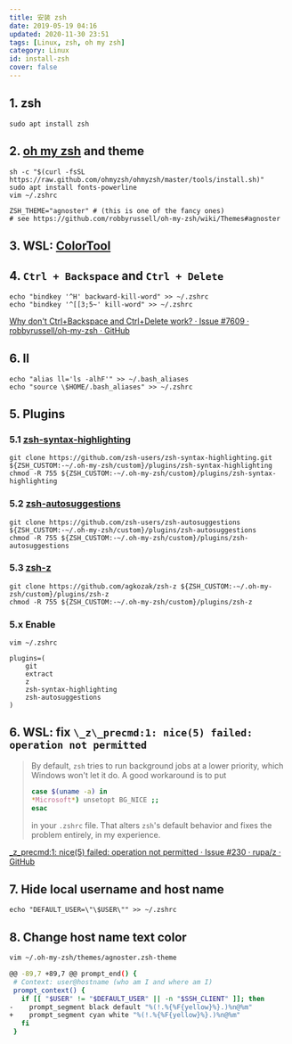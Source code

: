 ```yaml
---
title: 安装 zsh
date: 2019-05-19 04:16
updated: 2020-11-30 23:51
tags: [Linux, zsh, oh my zsh]
category: Linux
id: install-zsh
cover: false
---
```


## 1. zsh

``` shell
sudo apt install zsh
```

## 2. [oh my zsh](https://github.com/robbyrussell/oh-my-zsh) and theme

``` shell
sh -c "$(curl -fsSL https://raw.github.com/ohmyzsh/ohmyzsh/master/tools/install.sh)"
sudo apt install fonts-powerline
vim ~/.zshrc
```

``` shell
ZSH_THEME="agnoster" # (this is one of the fancy ones)
# see https://github.com/robbyrussell/oh-my-zsh/wiki/Themes#agnoster
```

## 3. WSL: [ColorTool](https://github.com/Microsoft/Terminal/tree/master/src/tools/ColorTool)

## 4. `Ctrl + Backspace` and `Ctrl + Delete`

``` shell
echo "bindkey '^H' backward-kill-word" >> ~/.zshrc
echo "bindkey '^[[3;5~' kill-word" >> ~/.zshrc
```

[Why don't Ctrl+Backspace and Ctrl+Delete work? · Issue #7609 · robbyrussell/oh-my-zsh · GitHub](https://github.com/robbyrussell/oh-my-zsh/issues/7609)

## 6. ll

``` shell
echo "alias ll='ls -alhF'" >> ~/.bash_aliases
echo "source \$HOME/.bash_aliases" >> ~/.zshrc
```

## 5. Plugins

### 5.1 [zsh-syntax-highlighting](https://github.com/zsh-users/zsh-syntax-highlighting/blob/master/INSTALL.md)

``` shell
git clone https://github.com/zsh-users/zsh-syntax-highlighting.git ${ZSH_CUSTOM:-~/.oh-my-zsh/custom}/plugins/zsh-syntax-highlighting
chmod -R 755 ${ZSH_CUSTOM:-~/.oh-my-zsh/custom}/plugins/zsh-syntax-highlighting
```

### 5.2 [zsh-autosuggestions](https://github.com/zsh-users/zsh-autosuggestions/blob/master/INSTALL.md)

``` shell
git clone https://github.com/zsh-users/zsh-autosuggestions ${ZSH_CUSTOM:-~/.oh-my-zsh/custom}/plugins/zsh-autosuggestions
chmod -R 755 ${ZSH_CUSTOM:-~/.oh-my-zsh/custom}/plugins/zsh-autosuggestions
```

### 5.3 [zsh-z](https://github.com/agkozak/zsh-z#installation)

``` shell
git clone https://github.com/agkozak/zsh-z ${ZSH_CUSTOM:-~/.oh-my-zsh/custom}/plugins/zsh-z
chmod -R 755 ${ZSH_CUSTOM:-~/.oh-my-zsh/custom}/plugins/zsh-z
```

### 5.x Enable

``` shell
vim ~/.zshrc
```

``` shell
plugins=(
	git
	extract
	z
	zsh-syntax-highlighting
	zsh-autosuggestions
)
```

## 6. WSL: fix `\_z\_precmd:1: nice(5) failed: operation not permitted`

> By default, `zsh` tries to run background jobs at a lower priority, which Windows won't let it do. A good workaround is to put
>
> ``` bash
> case $(uname -a) in
> *Microsoft*) unsetopt BG_NICE ;;
> esac
> ```
>
> in your `.zshrc` file. That alters `zsh`'s default behavior and fixes the problem entirely, in my experience.

[_z_precmd:1: nice(5) failed: operation not permitted · Issue #230 · rupa/z · GitHub](https://github.com/rupa/z/issues/230)

## 7. Hide local username and host name

``` shell
echo "DEFAULT_USER=\"\$USER\"" >> ~/.zshrc
```

## 8. Change  host name text color

``` bash
vim ~/.oh-my-zsh/themes/agnoster.zsh-theme
```

``` bash
@@ -89,7 +89,7 @@ prompt_end() {
 # Context: user@hostname (who am I and where am I)
 prompt_context() {
   if [[ "$USER" != "$DEFAULT_USER" || -n "$SSH_CLIENT" ]]; then
-    prompt_segment black default "%(!.%{%F{yellow}%}.)%n@%m"
+    prompt_segment cyan white "%(!.%{%F{yellow}%}.)%n@%m"
   fi
 }
```

